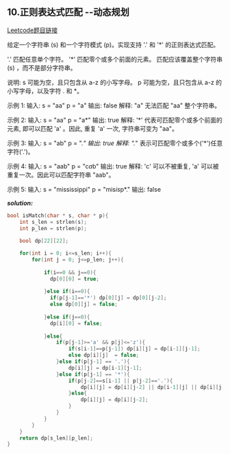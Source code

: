## 10.正则表达式匹配 --动态规划
[Leetcode题目链接](https://leetcode.com/problems/regular-expression-matching/ )

给定一个字符串 (s) 和一个字符模式 (p)。实现支持 '.' 和 '*' 的正则表达式匹配。

'.' 匹配任意单个字符。
'*' 匹配零个或多个前面的元素。
匹配应该覆盖整个字符串 (s) ，而不是部分字符串。

说明:
s 可能为空，且只包含从 a-z 的小写字母。
p 可能为空，且只包含从 a-z 的小写字母，以及字符 . 和 *。

示例 1:
输入:
s = "aa"
p = "a"
输出: false
解释: "a" 无法匹配 "aa" 整个字符串。

示例 2:
输入:
s = "aa"
p = "a*"
输出: true
解释: '*' 代表可匹配零个或多个前面的元素, 即可以匹配 'a' 。因此, 重复 'a' 一次, 字符串可变为 "aa"。

示例 3:
输入:
s = "ab"
p = ".*"
输出: true
解释: ".*" 表示可匹配零个或多个('*')任意字符('.')。

示例 4:
输入:
s = "aab"
p = "c*a*b"
输出: true
解释: 'c' 可以不被重复, 'a' 可以被重复一次。因此可以匹配字符串 "aab"。

示例 5:
输入:
s = "mississippi"
p = "mis*is*p*."
输出: false

***solution:***
```C
bool isMatch(char * s, char * p){
    int s_len = strlen(s);
    int p_len = strlen(p);
    
    bool dp[22][22];

    for(int i = 0; i<=s_len; i++){
        for(int j = 0; j<=p_len; j++){
  
            if(i==0 && j==0){
              dp[0][0] = true;
    
            }else if(i==0){
              if(p[j-1]=='*') dp[0][j] = dp[0][j-2];
              else dp[0][j] = false;
    
            }else if(j==0){
              dp[i][0] = false;
    
            }else{   
                if(p[j-1]>='a' && p[j]<='z'){
                    if(s[i-1]==p[j-1]) dp[i][j] = dp[i-1][j-1];
                    else dp[i][j]  = false;
                }else if(p[j-1] == '.'){
                    dp[i][j] = dp[i-1][j-1];
                }else if(p[j-1] == '*'){
                    if(p[j-2]==s[i-1] || p[j-2]=='.'){
                        dp[i][j] = dp[i][j-2] || dp[i-1][j] || dp[i][j-1];
                    }else{
                        dp[i][j] = dp[i][j-2];
                    }
                }
            }
        }
    }
    return dp[s_len][p_len];
}
```
